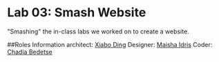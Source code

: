 # Lab 03: Smash Website

"Smashing" the in-class labs we worked on to create a website.

##Roles
Information architect: [Xiabo Ding](https://github.com/xding12)
Designer: [Maisha Idris](https://github.com/maishaidris)
Coder: [Chadia Bedetse](https://github.com/bchadia)